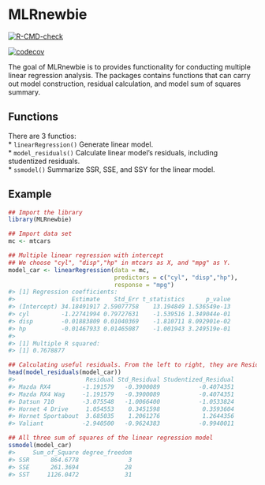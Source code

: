 
# MLRnewbie

<!-- badges: start -->

[![R-CMD-check](https://github.com/AmIACommonGuy/MLRnewbie/workflows/R-CMD-check/badge.svg)](https://github.com/AmIACommonGuy/MLRnewbie/actions)

[![codecov](https://codecov.io/gh/AmIACommonGuy/MLRnewbie/branch/main/graph/badge.svg?token=P9T8UX5W02)](https://codecov.io/gh/AmIACommonGuy/MLRnewbie)
<!-- badges: end -->

The goal of MLRnewbie is to provides functionality for conducting
multiple linear regression analysis. The packages contains functions
that can carry out model construction, residual calculation, and model
sum of squares summary.

## Functions

There are 3 functios:  
\* `linearRegression()` Generate linear model.  
\* `model_residuals()` Calculate linear model’s residuals, including
studentized residuals.  
\* `ssmodel()` Summarize SSR, SSE, and SSY for the linear model.

## Example

``` r
## Import the library
library(MLRnewbie)

## Import data set
mc <- mtcars
```

``` r
## Multiple linear regression with intercept
## We choose "cyl", "disp","hp" in mtcars as X, and "mpg" as Y.
model_car <- linearRegression(data = mc, 
                              predictors = c("cyl", "disp","hp"),
                              response = "mpg")
#> [1] Regression coefficients: 
#>                Estimate    Std_Err t_statistics      p_value
#> (Intercept) 34.18491917 2.59077758    13.194849 1.536549e-13
#> cyl         -1.22741994 0.79727631    -1.539516 1.349044e-01
#> disp        -0.01883809 0.01040369    -1.810711 8.092901e-02
#> hp          -0.01467933 0.01465087    -1.001943 3.249519e-01
#> 
#> [1] Multiple R squared: 
#> [1] 0.7678877
```

``` r
## Calculating useful residuals. From the left to right, they are Residual, Std_Residual, and Studentized_Residual.
head(model_residuals(model_car))
#>                    Residual Std_Residual Studentized_Residual
#> Mazda RX4         -1.191579   -0.3900089           -0.4074351
#> Mazda RX4 Wag     -1.191579   -0.3900089           -0.4074351
#> Datsun 710        -3.075548   -1.0066400           -1.0533824
#> Hornet 4 Drive     1.054553    0.3451598            0.3593604
#> Hornet Sportabout  3.685035    1.2061276            1.2644356
#> Valiant           -2.940500   -0.9624383           -0.9940011
```

``` r
## All three sum of squares of the linear regression model
ssmodel(model_car)
#>     Sum_of_Square degree_freedom
#> SSR      864.6778              3
#> SSE      261.3694             28
#> SST     1126.0472             31
```
